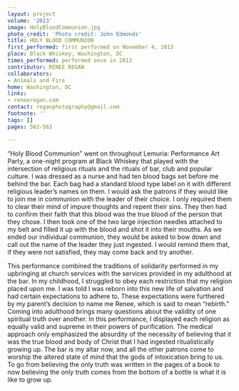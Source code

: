 ```yaml
---
layout: project
volume: '2013'
image: HolyBloodCommunion.jpg
photo_credit: 'Photo credit: John Edmonds'
title: HOLY BLOOD COMMUNION
first_performed: first performed on November 4, 2013
place: Black Whiskey, Washington, DC
times_performed: performed once in 2013
contributor: RENEE REGAN
collaborators:
- Animals and Fire
home: Washington, DC
links:
- reneeregan.com
contact: reganphotography@gmail.com
footnote: ''
tags: []
pages: 562-563

---
```


“Holy Blood Communion” went on throughout Lemuria: Performance Art Party, a one-night program at Black Whiskey that played with the intersection of religious rituals and the rituals of bar, club and popular culture. I was dressed as a nurse and had ten blood bags set before me behind the bar. Each bag had a standard blood type label on it with different religious leader’s names on them. I would ask the patrons if they would like to join me in communion with the leader of their choice. I only required them to clear their mind of impure thoughts and repent their sins. They then had to confirm their faith that this blood was the true blood of the person that they chose. I then took one of the two large injection needles attached to my belt and filled it up with the blood and shot it into their mouths. As we ended our individual communion, they would be asked to bow down and call out the name of the leader they just ingested. I would remind them that, if they were not satisfied, they may come back and try another.

This performance combined the traditions of solidarity performed in my upbringing at church services with the services provided in my adulthood at the bar. In my childhood, I struggled to obey each restriction that my religion placed upon me. I was told I was reborn into this new life of salvation and had certain expectations to adhere to. These expectations were furthered by my parent’s decision to name me Renee, which is said to mean “rebirth.” Coming into adulthood brings many questions about the validity of one spiritual truth over another. In this performance, I displayed each religion as equally valid and supreme in their powers of purification. The medical approach only emphasized the absurdity of the necessity of believing that it was the true blood and body of Christ that I had ingested ritualistically growing up. The bar is my altar now, and all the other patrons come to worship the altered state of mind that the gods of intoxication bring to us. To go from believing the only truth was written in the pages of a book to now believing the only truth comes from the bottom of a bottle is what it is like to grow up.
